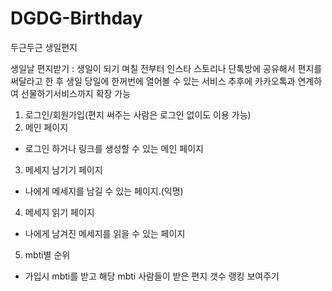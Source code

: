 # DGDG-Birthday
두근두근 생일편지

생일날 편지받기
: 생일이 되기 며칠 전부터 인스타 스토리나 단톡방에 공유해서 편지를 써달라고 한 후 생일 당일에 한꺼번에 열어볼 수 있는 서비스
추후에 카카오톡과 연계하여 선물하기서비스까지 확장 가능

1. 로그인/회원가입(편지 써주는 사람은 로그인 없이도 이용 가능)
2. 메인 페이지
- 로그인 하거나 링크를 생성할 수 있는 메인 페이지
3. 메세지 남기기 페이지
- 나에게 메세지를 남길 수 있는 페이지.(익명)
4. 메세지 읽기 페이지
- 나에게 남겨진 메세지를 읽을 수 있는 페이지
5. mbti별 순위
- 가입시 mbti를 받고 해당 mbti 사람들이 받은 편지 갯수 랭킹 보여주기
